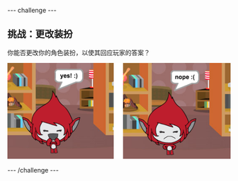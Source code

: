 --- challenge ---
## 挑战：更改装扮
你能否更改你的角色装扮，以使其回应玩家的答案？

![screenshot](images/brain-costume.png)


--- /challenge ---